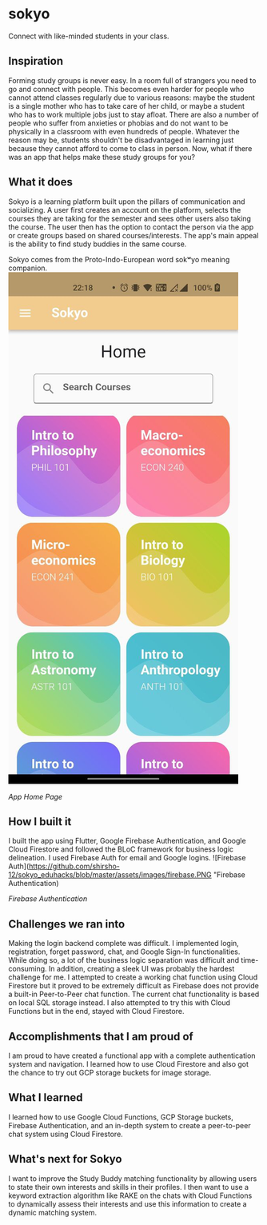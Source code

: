 # sokyo

Connect with like-minded students in your class.

## Inspiration
Forming study groups is never easy. In a room full of strangers you need to go and connect with people. This becomes even harder for people who cannot attend classes regularly due to various reasons: maybe the student is a single mother who has to take care of her child, or maybe a student who has to work multiple jobs just to stay afloat. There are also a number of people who suffer from anxieties or phobias and do not want to be physically in a classroom with even hundreds of people. Whatever the reason may be, students shouldn't be disadvantaged in learning just because they cannot afford to come to class in person. Now, what if there was an app that helps make these study groups for you?
## What it does
Sokyo is a learning platform built upon the pillars of communication and socializing. A user first creates an account on the platform, selects the courses they are taking for the semester and sees other users also taking the course. The user then has the option to contact the person via the app or create groups based on shared courses/interests. The app's main appeal is the ability to find study buddies in the same course. 

Sokyo comes from the Proto-Indo-European word sokʷyo meaning companion.
![App Home Page](https://github.com/shirsho-12/sokyo_eduhacks/blob/master/assets/images/home_page.jpg "App Homepage")

*App Home Page*
## How I built it
I built the app using Flutter, Google Firebase Authentication, and Google Cloud Firestore and followed the BLoC framework for business logic delineation. I used Firebase Auth for email and Google logins.
![Firebase Auth](https://github.com/shirsho-12/sokyo_eduhacks/blob/master/assets/images/firebase.PNG "Firebase Authentication)

*Firebase Authentication*
## Challenges we ran into
Making the login backend complete was difficult. I implemented login, registration, forget password, chat, and Google Sign-In functionalities. While doing so, a lot of the business logic separation was difficult and time-consuming. In addition, creating a sleek UI was probably the hardest challenge for me. 
I attempted to create a working chat function using Cloud Firestore but it proved to be extremely difficult as Firebase does not provide a built-in Peer-to-Peer chat function. The current chat functionality is based on local SQL storage instead. I also attempted to try this with Cloud Functions but in the end, stayed with Cloud Firestore.
## Accomplishments that I am proud of
I am proud to have created a functional app with a complete authentication system and navigation. I learned how to use Cloud Firestore and also got the chance to try out GCP storage buckets for image storage.
## What I learned
I learned how to use Google Cloud Functions, GCP Storage buckets, Firebase Authentication, and an in-depth system to create a peer-to-peer chat system using Cloud Firestore.
## What's next for Sokyo
I want to improve the Study Buddy matching functionality by allowing users to state their own interests and skills in their profiles. I then want to use a keyword extraction algorithm like RAKE on the chats with Cloud Functions to dynamically assess their interests and use this information to create a dynamic matching system.
